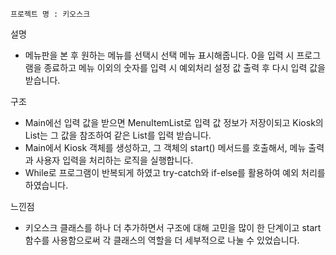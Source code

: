     프로젝트 명 : 키오스크

설명
- 메뉴판을 본 후 원하는 메뉴를 선택시 선택 메뉴 표시해줍니다.
  0을 입력 시 프로그램을 종료하고 메뉴 이외의 숫자를 입력 시 예외처리 설정 값 출력 후 다시 입력 값을 받습니다.

구조
- Main에선 입력 값을 받으면 MenuItemList로 입력 값 정보가 저장이되고 Kiosk의 List는 그 값을 참조하여 같은 List를 입력 받습니다.
- Main에서 Kiosk 객체를 생성하고, 그 객체의 start() 메서드를 호출해서, 메뉴 출력과 사용자 입력을 처리하는 로직을 실행합니다.
- While로 프로그램이 반복되게 하였고 try-catch와 if-else를 활용하여 예외 처리를 하였습니다.

느낀점
- 키오스크 클래스를 하나 더 추가하면서 구조에 대해 고민을 많이 한 단계이고 start 함수를 사용함으로써 각 클래스의 역할을 더 세부적으로 나눌 수 있었습니다.